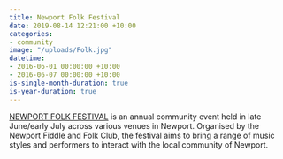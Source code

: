 ```yaml
---
title: Newport Folk Festival
date: 2019-08-14 12:21:00 +10:00
categories:
- community
image: "/uploads/Folk.jpg"
datetime:
- 2016-06-01 00:00:00 +10:00
- 2016-06-07 00:00:00 +10:00
is-single-month-duration: true
is-year-duration: true
---
```


[NEWPORT FOLK FESTIVAL](http://www.newportfolkfestival.org.au) is an annual community event held in late June/early July across various venues in Newport. Organised by the Newport Fiddle and Folk Club, the festival aims to bring a range of music styles and performers to interact with the local community of Newport. 